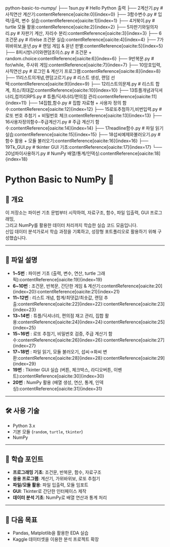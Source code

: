 python-basic-to-numpy/
 ├── 1sun.py                         # Hello Python 출력
 ├── 2계산기.py                      # 사칙연산 계산기:contentReference[oaicite:0]{index=0}
 ├── 3함수변수.py                    # 입력/출력, 변수 실습:contentReference[oaicite:1]{index=1}
 ├── 4거북이.py                      # turtle 모듈 활용:contentReference[oaicite:2]{index=2}
 ├── 5자판기와일의자리.py             # 자판기 계산, 자리수 분리:contentReference[oaicite:3]{index=3}
 ├── 6조건문.py                      # if/else 조건문 실습:contentReference[oaicite:4]{index=4}
 ├── 7가위바위보,윤년.py              # 랜덤 게임 & 윤년 판별:contentReference[oaicite:5]{index=5}
 ├── 8피시방나이와랜덤초이스.py         # 조건문 + random.choice:contentReference[oaicite:6]{index=6}
 ├── 9반복문.py                      # for/while, 주사위 게임:contentReference[oaicite:7]{index=7}
 ├── 10암호입력,사칙연산.py           # 로그인 & 계산기 프로그램:contentReference[oaicite:8]{index=8}
 ├── 11리스트의개념,랜덤고르기.py       # 리스트 생성, 랜덤 선택:contentReference[oaicite:9]{index=9}
 ├── 12리스트의문제.py                 # 리스트 합계, 최소/최대값:contentReference[oaicite:10]{index=10}
 ├── 13튜플개념과딕셔너리,컴끼리RPS.py  # 튜플/딕셔너리/편의점 관리:contentReference[oaicite:11]{index=11}
 ├── 14집합,함수.py                   # 집합 자료형 + 사용자 정의 함수:contentReference[oaicite:12]{index=12}
 ├── 15로또추첨하기,비번입력.py        # 로또 번호 추첨기 + 비밀번호 체크:contentReference[oaicite:13]{index=13}
 ├── 16사용자정의함수-주급계산기.py    # 주급 계산기 함수:contentReference[oaicite:14]{index=14}
 ├── 17readline함수.py                # 파일 읽기 실습:contentReference[oaicite:15]{index=15}
 ├── 18섭씨예제와불러오기.py           # 함수 활용 + 모듈 불러오기:contentReference[oaicite:16]{index=16}
 ├── 19Tk_GUI.py                      # tkinter GUI 기초:contentReference[oaicite:17]{index=17}
 └── 20넘파이사용하기.py               # NumPy 배열/통계/인덱싱:contentReference[oaicite:18]{index=18}


# Python Basic to NumPy 🐍

## 📌 개요
이 저장소는 파이썬 기초 문법부터 시작하여, 자료구조, 함수, 파일 입출력, GUI 프로그래밍,  
그리고 NumPy를 활용한 데이터 처리까지 학습한 실습 코드 모음입니다.  
신입 데이터 분석가로서 학습 과정을 기록하고, 성장형 포트폴리오로 활용하기 위해 구성했습니다.

---

## 📂 파일 설명
- **1~5번** : 파이썬 기초 (출력, 변수, 연산, turtle 그래픽):contentReference[oaicite:19]{index=19}
- **6~10번** : 조건문, 반복문, 간단한 게임 & 계산기:contentReference[oaicite:20]{index=20}:contentReference[oaicite:21]{index=21}
- **11~12번** : 리스트 개념, 합계/최댓값/최솟값, 랜덤 추출:contentReference[oaicite:22]{index=22}:contentReference[oaicite:23]{index=23}
- **13~14번** : 튜플/딕셔너리, 편의점 재고 관리, 집합 활용:contentReference[oaicite:24]{index=24}:contentReference[oaicite:25]{index=25}
- **15~16번** : 로또 추첨기, 비밀번호 검증, 주급 계산기 함수:contentReference[oaicite:26]{index=26}:contentReference[oaicite:27]{index=27}
- **17~18번** : 파일 읽기, 모듈 불러오기, 섭씨→화씨 변환:contentReference[oaicite:28]{index=28}:contentReference[oaicite:29]{index=29}
- **19번** : Tkinter GUI 실습 (버튼, 체크박스, 라디오버튼, 이벤트):contentReference[oaicite:30]{index=30}
- **20번** : NumPy 활용 (배열 생성, 연산, 통계, 인덱싱):contentReference[oaicite:31]{index=31}

---

## 🛠 사용 기술
- Python 3.x
- 기본 모듈 (`random`, `turtle`, `tkinter`)
- NumPy

---

## 🎯 학습 포인트
- **프로그래밍 기초**: 조건문, 반복문, 함수, 자료구조
- **응용 프로그램**: 계산기, 가위바위보, 로또 추첨기
- **파일/모듈 활용**: 파일 입출력, 모듈 임포트
- **GUI**: Tkinter로 간단한 인터페이스 제작
- **데이터 분석 기초**: NumPy로 배열 연산과 통계 처리

---

## 🚀 다음 목표
- Pandas, Matplotlib을 활용한 EDA 실습
- Kaggle 데이터셋을 이용한 분석 프로젝트 확장

